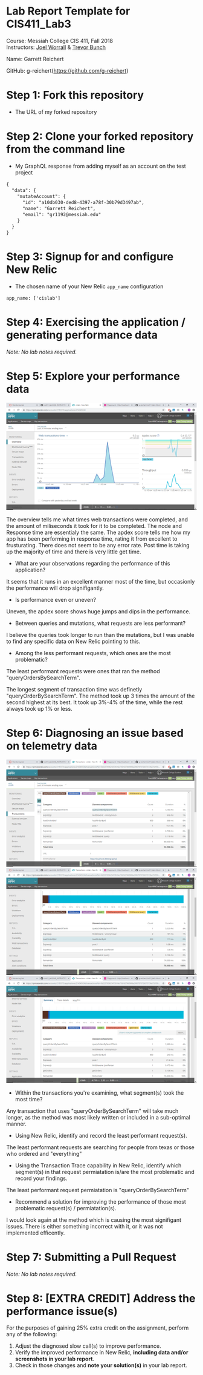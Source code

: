 # Lab Report Template for CIS411_Lab3
Course: Messiah College CIS 411, Fall 2018<br/>
Instructors: [Joel Worrall](https://github.com/tangollama) & [Trevor Bunch](https://github.com/trevordbunch)<br/>

Name: Garrett Reichert<br/>

GitHub: g-reichert(https://github.com/g-reichert)<br/>

# Step 1: Fork this repository
- The URL of my forked repository

# Step 2: Clone your forked repository from the command line
- My GraphQL response from adding myself as an account on the test project
```
{
  "data": {
    "mutateAccount": {
      "id": "a10db030-ded8-4397-a78f-30b79d3497ab",
      "name": "Garrett Reichert",
      "email": "gr1192@messiah.edu"
    }
  }
}
```

# Step 3: Signup for and configure New Relic
- The chosen name of your New Relic ```app_name``` configuration
```
app_name: ['cislab']
```

# Step 4: Exercising the application / generating performance data

_Note: No lab notes required._

# Step 5: Explore your performance data

![alt text](https://github.com/g-reichert/cis411_lab3/blob/master/lab3p1.png "Overview")

The overview tells me what times web transactions were completed, and the amount of miliseconds it took for it to be completed. The node and Response time are essentialy the same. The apdex score tells me how my app has been performing in response time, rating it from excellent to frusturating. There does not seem to be any error rate. Post time is taking up the majority of time and there is very little get time.

* What are your observations regarding the performance of this application? 

It seems that it runs in an excellent manner most of the time, but occasionly the performance will drop signifigantly. 
* Is performance even or uneven? 

Uneven, the apdex score shows huge jumps and dips in the performance.
* Between queries and mutations, what requests are less performant? 

I believe the queries took longer to run than the mutations, but I was unable to find any specific data on New Relic pointing to this.
* Among the less performant requests, which ones are the most problematic?

The least performant requests were ones that ran the method "queryOrdersBySearchTerm".

The longest segment of transaction time was definetly "queryOrderBySearchTerm". The method took up 3 times the amount of the second highest at its best. It took up 3%-4% of the time, while the rest always took up 1% or less. 

# Step 6: Diagnosing an issue based on telemetry data
![alt text](https://github.com/g-reichert/cis411_lab3/blob/master/lab3p2.png "Number 1")
![alt text](https://github.com/g-reichert/cis411_lab3/blob/master/lab3p3.png "Number 2")
![alt text](https://github.com/g-reichert/cis411_lab3/blob/master/lab3p4.png "Number 3")
* Within the transactions you're examining, what segment(s) took the most time?

Any transaction that uses "queryOrderBySearchTerm" will take much longer, as the method was most likely written or included in a sub-optimal manner.
* Using New Relic, identify and record the least performant request(s).

The least performant requests are searching for people from texas or those who ordered and "everything"
* Using the Transaction Trace capability in New Relic, identify which segment(s) in that request permiatation is/are the most problematic and record your findings.

The least performant request permiatation is "queryOrderBySearchTerm"
* Recommend a solution for improving the performance of those most problematic request(s) / permiatation(s).

I would look again at the method which is causing the most signifigant issues. There is either something incorrect with it, or it was not implemented efficently. 
	

# Step 7: Submitting a Pull Request
_Note: No lab notes required._

# Step 8: [EXTRA CREDIT] Address the performance issue(s)
For the purposes of gaining 25% extra credit on the assignment, perform any of the following:
1. Adjust the diagnosed slow call(s) to improve performance. 
2. Verify the improved performance in New Relic, **including data and/or screenshots in your lab report**.
2. Check in those changes and **note your solution(s)** in your lab report.